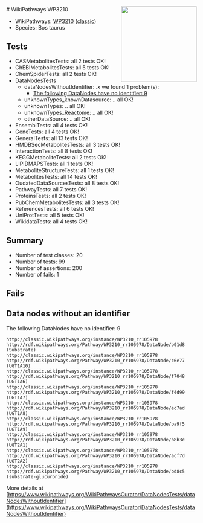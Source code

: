 <img style="float: right; width: 200px" src="https://upload.wikimedia.org/wikipedia/commons/thumb/8/83/Wplogo_with_text_500.png/640px-Wplogo_with_text_500.png" />
# WikiPathways WP3210

* WikiPathways: [WP3210](https://wikipathways.org/pathways/WP3210) ([classic](https://classic.wikipathways.org/instance/WP3210))
* Species: Bos taurus
## Tests
* CASMetabolitesTests: all 2 tests OK!
* ChEBIMetabolitesTests: all 5 tests OK!
* ChemSpiderTests: all 2 tests OK!
* DataNodesTests
    * dataNodesWithoutIdentifier: .x we found 1 problem(s):
        * [The following DataNodes have no identifier: 9](#d2d32fa8)
    * unknownTypes_knownDatasource: .. all OK!
    * unknownTypes: .. all OK!
    * unknownTypes_Reactome: .. all OK!
    * otherDataSource: .. all OK!
* EnsemblTests: all 4 tests OK!
* GeneTests: all 4 tests OK!
* GeneralTests: all 13 tests OK!
* HMDBSecMetabolitesTests: all 3 tests OK!
* InteractionTests: all 8 tests OK!
* KEGGMetaboliteTests: all 2 tests OK!
* LIPIDMAPSTests: all 1 tests OK!
* MetaboliteStructureTests: all 1 tests OK!
* MetabolitesTests: all 14 tests OK!
* OudatedDataSourcesTests: all 8 tests OK!
* PathwayTests: all 7 tests OK!
* ProteinsTests: all 2 tests OK!
* PubChemMetabolitesTests: all 3 tests OK!
* ReferencesTests: all 6 tests OK!
* UniProtTests: all 5 tests OK!
* WikidataTests: all 4 tests OK!


## Summary

* Number of test classes: 20
* Number of tests: 99
* Number of assertions: 200
* Number of fails: 1

## Fails

<a name="d2d32fa8" />

## Data nodes without an identifier

The following DataNodes have no identifier: 9
```
http://classic.wikipathways.org/instance/WP3210_rr105978 http://rdf.wikipathways.org/Pathway/WP3210_rr105978/DataNode/b01d8 (Substrate)
http://classic.wikipathways.org/instance/WP3210_rr105978 http://rdf.wikipathways.org/Pathway/WP3210_rr105978/DataNode/c6e77 (UGT1A10)
http://classic.wikipathways.org/instance/WP3210_rr105978 http://rdf.wikipathways.org/Pathway/WP3210_rr105978/DataNode/f7048 (UGT1A6)
http://classic.wikipathways.org/instance/WP3210_rr105978 http://rdf.wikipathways.org/Pathway/WP3210_rr105978/DataNode/f4d99 (UGT1A7)
http://classic.wikipathways.org/instance/WP3210_rr105978 http://rdf.wikipathways.org/Pathway/WP3210_rr105978/DataNode/ec7ad (UGT1A8)
http://classic.wikipathways.org/instance/WP3210_rr105978 http://rdf.wikipathways.org/Pathway/WP3210_rr105978/DataNode/ba9f5 (UGT1A9)
http://classic.wikipathways.org/instance/WP3210_rr105978 http://rdf.wikipathways.org/Pathway/WP3210_rr105978/DataNode/b8b3c (UGT2A1)
http://classic.wikipathways.org/instance/WP3210_rr105978 http://rdf.wikipathways.org/Pathway/WP3210_rr105978/DataNode/acf7d (UGT2A2)
http://classic.wikipathways.org/instance/WP3210_rr105978 http://rdf.wikipathways.org/Pathway/WP3210_rr105978/DataNode/bd8c5 (substrate-glucuronide)
```

More details at [https://www.wikipathways.org/WikiPathwaysCurator/DataNodesTests/dataNodesWithoutIdentifier](https://www.wikipathways.org/WikiPathwaysCurator/DataNodesTests/dataNodesWithoutIdentifier)

